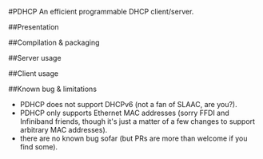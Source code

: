 #PDHCP
An efficient programmable DHCP client/server.

##Presentation

##Compilation & packaging

##Server usage

##Client usage

##Known bug & limitations

- PDHCP does not support DHCPv6 (not a fan of SLAAC, are you?).
- PDHCP only supports Ethernet MAC addresses (sorry FFDI and Infiniband friends, though it's just a matter of a few changes to support arbitrary MAC addresses).
- there are no known bug sofar (but PRs are more than welcome if you find some).
